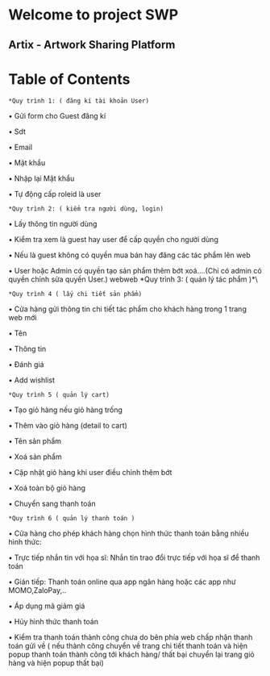 # Welcome to project SWP 
## Artix - Artwork Sharing Platform
# Table of Contents

    *Quy trình 1: ( đăng kí tài khoản User)

• Gửi form cho Guest đăng kí

• Sdt

• Email

• Mật khẩu

• Nhập lại Mật khẩu

• Tự động cấp roleid là user

    *Quy trình 2: ( kiểm tra người dùng, login)

• Lấy thông tin người dùng

• Kiểm tra xem là guest hay user để cấp quyền cho người dùng

• Nếu là guest không có quyền mua bán hay đăng các tác phẩm lên web

• User hoặc Admin có quyền tạo sản phẩm thêm bớt xoá….(Chỉ có admin có quyền chỉnh sửa quyền User.)
webweb
\*Quy trình 3: ( quản lý tác phẩm )*\

    *Quy trình 4 ( lấy chi tiết sản phẩm)

• Cửa hàng gửi thông tin chi tiết tác phẩm cho khách hàng trong 1 trang web mới

• Tên

• Thông tin

• Đánh giá

• Add wishlist

    *Quy trình 5 ( quản lý cart)

• Tạo giỏ hàng nếu giỏ hàng trống

• Thêm vào giỏ hàng (detail to cart)

• Tên sản phẩm

• Xoá sản phẩm

• Cập nhật giỏ hàng khi user điều chỉnh thêm bớt

• Xoá toàn bộ giỏ hàng

• Chuyển sang thanh toán

    *Quy trình 6 ( quản lý thanh toán )

• Cửa hàng cho phép khách hàng chọn hình thức thanh toán bằng nhiều hình thức:

• Trực tiếp nhắn tin với họa sĩ: Nhắn tin trao đổi trực tiếp với họa sĩ để thanh toán

• Gián tiếp: Thanh toán online qua app ngân hàng hoặc các app như MOMO,ZaloPay,..

• Áp dụng mã giảm giá

• Hủy hình thức thanh toán

• Kiểm tra thanh toán thành công chưa do bên phía web chấp nhận thanh toán gửi về ( nếu thành công chuyển về trang chi tiết thanh toán và hiện popup thanh toán thành công tới khách hàng/ thất bại chuyển lại trang giỏ hàng và hiện popup thất bại)

